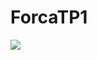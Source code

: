 # ForcaTP1
<img src="https://sites.google.com/site/raciociniologiconte/_/rsrc/1394802466247/enigmas/atividades/forca.png?height=222&width=400"></img>
